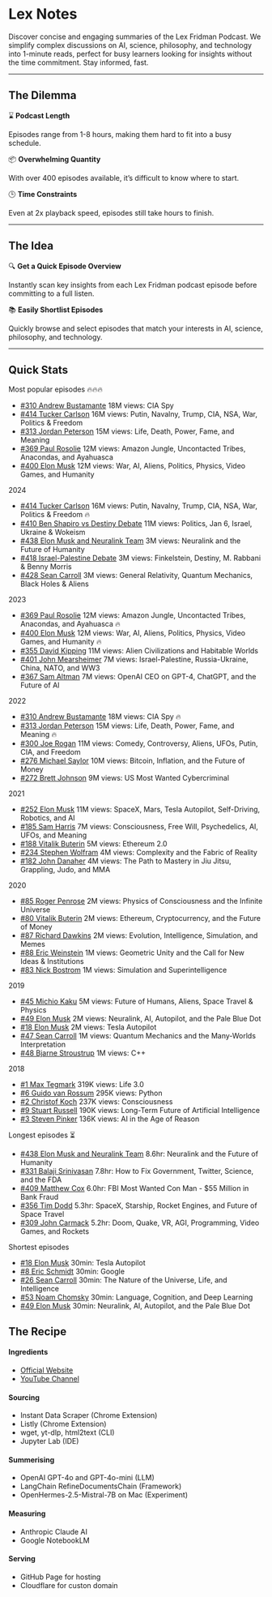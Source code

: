 # Lex Notes

Discover concise and engaging summaries of the Lex Fridman Podcast. We simplify complex discussions on AI, science, philosophy, and technology into 1-minute reads, perfect for busy learners looking for insights without the time commitment. Stay informed, fast.

---

## The Dilemma

⌛ **Podcast Length**

Episodes range from 1-8 hours, making them hard to fit into a busy schedule.

📦 **Overwhelming Quantity**

With over 400 episodes available, it’s difficult to know where to start.

🕒 **Time Constraints**

Even at 2x playback speed, episodes still take hours to finish.

---

## The Idea

🔍 **Get a Quick Episode Overview**

Instantly scan key insights from each Lex Fridman podcast episode before committing to a full listen.

📚 **Easily Shortlist Episodes**

Quickly browse and select episodes that match your interests in AI, science, philosophy, and technology.

---

## Quick Stats

Most popular episodes 🔥🔥🔥

- [#310 Andrew Bustamante](https://lexnotes.justlearning.club/310-andrew-bustamante/) 18M views: CIA Spy
- [#414 Tucker Carlson](https://lexnotes.justlearning.club/414-tucker-carlson/) 16M views: Putin, Navalny, Trump, CIA, NSA, War, Politics & Freedom
- [#313 Jordan Peterson](https://lexnotes.justlearning.club/313-jordan-peterson/) 15M views: Life, Death, Power, Fame, and Meaning
- [#369 Paul Rosolie](https://lexnotes.justlearning.club/369-paul-rosolie/) 12M views: Amazon Jungle, Uncontacted Tribes, Anacondas, and Ayahuasca
- [#400 Elon Musk](https://lexnotes.justlearning.club/400-elon-musk-4/) 12M views: War, AI, Aliens, Politics, Physics, Video Games, and Humanity


2024

- [#414 Tucker Carlson](https://lexnotes.justlearning.club/414-tucker-carlson/) 16M views: Putin, Navalny, Trump, CIA, NSA, War, Politics & Freedom 🔥
- [#410 Ben Shapiro vs Destiny Debate](https://lexnotes.justlearning.club/410-ben-shapiro-destiny/) 11M views: Politics, Jan 6, Israel, Ukraine & Wokeism
- [#438 Elon Musk and Neuralink Team](https://lexnotes.justlearning.club/438-elon-musk-and-neuralink-team/) 3M views: Neuralink and the Future of Humanity
- [#418 Israel-Palestine Debate](https://lexnotes.justlearning.club/418-israel-palestine-debate/) 3M views: Finkelstein, Destiny, M. Rabbani & Benny Morris
- [#428 Sean Carroll](https://lexnotes.justlearning.club/428-sean-carroll-3/) 3M views: General Relativity, Quantum Mechanics, Black Holes & Aliens

2023

- [#369 Paul Rosolie](https://lexnotes.justlearning.club/369-paul-rosolie/) 12M views: Amazon Jungle, Uncontacted Tribes, Anacondas, and Ayahuasca 🔥
- [#400 Elon Musk](https://lexnotes.justlearning.club/400-elon-musk-4/) 12M views: War, AI, Aliens, Politics, Physics, Video Games, and Humanity 🔥
- [#355 David Kipping](https://lexnotes.justlearning.club/355-david-kipping/) 11M views: Alien Civilizations and Habitable Worlds
- [#401 John Mearsheimer](https://lexnotes.justlearning.club/401-john-mearsheimer/) 7M views: Israel-Palestine, Russia-Ukraine, China, NATO, and WW3
- [#367 Sam Altman](https://lexnotes.justlearning.club/367-sam-altman/) 7M views: OpenAI CEO on GPT-4, ChatGPT, and the Future of AI


2022

- [#310 Andrew Bustamante](https://lexnotes.justlearning.club/310-andrew-bustamante/) 18M views: CIA Spy 🔥
- [#313 Jordan Peterson](https://lexnotes.justlearning.club/313-jordan-peterson/) 15M views: Life, Death, Power, Fame, and Meaning 🔥
- [#300 Joe Rogan](https://lexnotes.justlearning.club/300-joe-rogan-2/) 11M views: Comedy, Controversy, Aliens, UFOs, Putin, CIA, and Freedom
- [#276 Michael Saylor](https://lexnotes.justlearning.club/276-michael-saylor/) 10M views: Bitcoin, Inflation, and the Future of Money
- [#272 Brett Johnson](https://www.youtube.com/watch?v=cC1LFC0KFSw) 9M views: US Most Wanted Cybercriminal

2021

- [#252 Elon Musk](https://lexnotes.justlearning.club/252-elon-musk-3/) 11M views: SpaceX, Mars, Tesla Autopilot, Self-Driving, Robotics, and AI
- [#185 Sam Harris](https://www.youtube.com/watch?v=4dC_nRYIDZU) 7M views: Consciousness, Free Will, Psychedelics, AI, UFOs, and Meaning
- [#188 Vitalik Buterin](https://www.youtube.com/watch?v=XW0QZmtbjvs) 5M views: Ethereum 2.0
- [#234 Stephen Wolfram](https://lexnotes.justlearning.club/234-stephen-wolfram-3/) 4M views: Complexity and the Fabric of Reality
- [#182 John Danaher](https://www.youtube.com/watch?v=ktuw6Ow4sd0) 4M views: The Path to Mastery in Jiu Jitsu, Grappling, Judo, and MMA


2020

- [#85 Roger Penrose](https://www.youtube.com/watch?v=orMtwOz6Db0) 2M views: Physics of Consciousness and the Infinite Universe
- [#80 Vitalik Buterin](https://www.youtube.com/watch?v=3x1b_S6Qp2Q) 2M views: Ethereum, Cryptocurrency, and the Future of Money
- [#87 Richard Dawkins](https://www.youtube.com/watch?v=5f-JlzBuUUU) 2M views: Evolution, Intelligence, Simulation, and Memes
- [#88 Eric Weinstein](https://www.youtube.com/watch?v=rIAZJNe7YtE) 1M views: Geometric Unity and the Call for New Ideas & Institutions
- [#83 Nick Bostrom](https://www.youtube.com/watch?v=rfKiTGj-zeQ) 1M views: Simulation and Superintelligence


2019

- [#45 Michio Kaku](https://www.youtube.com/watch?v=kD5yc1LQrpQ) 5M views: Future of Humans, Aliens, Space Travel & Physics
- [#49 Elon Musk](https://www.youtube.com/watch?v=smK9dgdTl40) 2M views: Neuralink, AI, Autopilot, and the Pale Blue Dot
- [#18 Elon Musk](https://www.youtube.com/watch?v=dEv99vxKjVI) 2M views: Tesla Autopilot
- [#47 Sean Carroll](https://www.youtube.com/watch?v=iNqqOLscOBY) 1M views: Quantum Mechanics and the Many-Worlds Interpretation
- [#48 Bjarne Stroustrup](https://www.youtube.com/watch?v=uTxRF5ag27A) 1M views: C++

2018

- [#1 Max Tegmark](https://www.youtube.com/watch?v=Gi8LUnhP5yU) 319K views: Life 3.0
- [#6 Guido van Rossum](https://www.youtube.com/watch?v=ghwaIiE3Nd8) 295K views: Python
- [#2 Christof Koch](https://www.youtube.com/watch?v=piHkfmeU7Wo) 237K views: Consciousness
- [#9 Stuart Russell](https://www.youtube.com/watch?v=KsZI5oXBC0k) 190K views: Long-Term Future of Artificial Intelligence
- [#3 Steven Pinker](https://www.youtube.com/watch?v=epQxfSp-rdU) 136K views: AI in the Age of Reason

Longest episodes ⏳

- [#438 Elon Musk and Neuralink Team](https://www.youtube.com/watch?v=Kbk9BiPhm7o) 8.6hr: Neuralink and the Future of Humanity
- [#331 Balaji Srinivasan](https://www.youtube.com/watch?v=VeH7qKZr0WI) 7.8hr: How to Fix Government, Twitter, Science, and the FDA
- [#409 Matthew Cox](https://www.youtube.com/watch?v=zMYvGf7BA9o) 6.0hr: FBI Most Wanted Con Man - $55 Million in Bank Fraud
- [#356 Tim Dodd](https://www.youtube.com/watch?v=5eK5A_43pkE) 5.3hr: SpaceX, Starship, Rocket Engines, and Future of Space Travel
- [#309 John Carmack](https://www.youtube.com/watch?v=I845O57ZSy4) 5.2hr: Doom, Quake, VR, AGI, Programming, Video Games, and Rockets

Shortest episodes

- [#18 Elon Musk](https://www.youtube.com/watch?v=dEv99vxKjVI) 30min: Tesla Autopilot
- [#8 Eric Schmidt](https://www.youtube.com/watch?v=hIC9FQpxVwQ) 30min: Google
- [#26 Sean Carroll](https://www.youtube.com/watch?v=l-NJrvyRo0c) 30min: The Nature of the Universe, Life, and Intelligence
- [#53 Noam Chomsky](https://www.youtube.com/watch?v=cMscNuSUy0I) 30min: Language, Cognition, and Deep Learning
- [#49 Elon Musk](https://www.youtube.com/watch?v=smK9dgdTl40) 30min: Neuralink, AI, Autopilot, and the Pale Blue Dot


## The Recipe

#### Ingredients

- [Official Website](https://lexfridman.com/podcast)
- [YouTube Channel](https://www.youtube.com/@lexfridman)

#### Sourcing

- Instant Data Scraper (Chrome Extension)
- Listly (Chrome Extension)
- wget, yt-dlp, html2text (CLI)
- Jupyter Lab (IDE)

#### Summerising

- OpenAI GPT-4o and GPT-4o-mini (LLM)
- LangChain RefineDocumentsChain (Framework)
- OpenHermes-2.5-Mistral-7B on Mac (Experiment)

#### Measuring

- Anthropic Claude AI
- Google NotebookLM

#### Serving

- GitHub Page for hosting
- Cloudflare for custon domain
